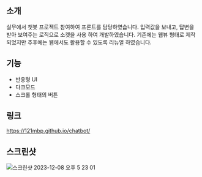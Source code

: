 ## 소개
실무에서 챗봇 프로젝트 참여하여 프론트를 담당하였습니다. 입력값을 보내고, 답변을 받아 보여주는 로직으로 소켓을 사용 하여 개발하였습니다. 
기존에는 웹뷰 형태로 제작되었지만 추후에는 웹에서도 활용할 수 있도록 리뉴얼 하였습니다. 

## 기능
- 반응형 UI
- 다크모드 
- 스크롤 형태의 버튼

## 링크
https://121mbp.github.io/chatbot/


## 스크린샷
![스크린샷 2023-12-08 오후 5 23 01](https://github.com/121Mbp/chatbot/assets/11451648/2fccd463-2e73-4d3b-ba6d-0a41f5fe7e84)

